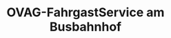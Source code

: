 ---
title: "OVAG-FahrgastService am Busbahnhof"
url: /gummersbach/ovag-fahrgastservice-am-busbahnhof/
shop: Allgemein
---